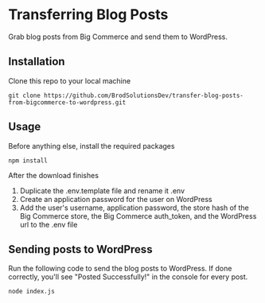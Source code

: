 # Transferring Blog Posts

Grab blog posts from Big Commerce and send them to WordPress.

## Installation

Clone this repo to your local machine

```
git clone https://github.com/BrodSolutionsDev/transfer-blog-posts-from-bigcommerce-to-wordpress.git
```

## Usage

Before anything else, install the required packages

```
npm install
```

After the download finishes

1. Duplicate the .env.template file and rename it .env
2. Create an application password for the user on WordPress
3. Add the user's username, application password, the store hash of the Big Commerce store, the Big Commerce auth_token, and the WordPress url to the .env file

## Sending posts to WordPress

Run the following code to send the blog posts to WordPress. If done correctly, you'll see "Posted Successfully!" in the console for every post.

```
node index.js
```
